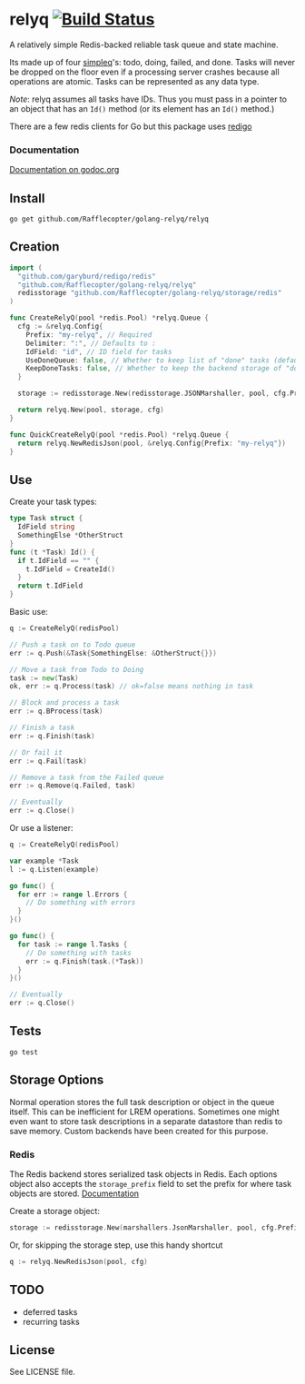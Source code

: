 # relyq [![Build Status][1]][2]

A relatively simple Redis-backed reliable task queue and state machine.

Its made up of four [simpleq](https://github.com/Rafflecopter/golang-simpleq)'s: todo, doing, failed, and done. Tasks will never be dropped on the floor even if a processing server crashes because all operations are atomic. Tasks can be represented as any data type.

_Note_: relyq assumes all tasks have IDs. Thus you must pass in a pointer to an object that has an `Id()` method (or its element has an `Id()` method.)

There are a few redis clients for Go but this package uses [redigo](https://github.com/garyburd/redigo)

### Documentation

[Documentation on godoc.org](http://godoc.org/github.com/Rafflecopter/golang-relyq/relyq)

## Install

```
go get github.com/Rafflecopter/golang-relyq/relyq
```

## Creation

```go
import (
  "github.com/garyburd/redigo/redis"
  "github.com/Rafflecopter/golang-relyq/relyq"
  redisstorage "github.com/Rafflecopter/golang-relyq/storage/redis"
)

func CreateRelyQ(pool *redis.Pool) *relyq.Queue {
  cfg := &relyq.Config{
    Prefix: "my-relyq", // Required
    Delimiter: ":", // Defaults to :
    IdField: "id", // ID field for tasks
    UseDoneQueue: false, // Whether to keep list of "done" tasks (default false)
    KeepDoneTasks: false, // Whether to keep the backend storage of "done" tasks (default false)
  }

  storage := redisstorage.New(redisstorage.JSONMarshaller, pool, cfg.Prefix, cfg.Delimiter)

  return relyq.New(pool, storage, cfg)
}

func QuickCreateRelyQ(pool *redis.Pool) *relyq.Queue {
  return relyq.NewRedisJson(pool, &relyq.Config{Prefix: "my-relyq"})
}
```

## Use

Create your task types:

```go
type Task struct {
  IdField string
  SomethingElse *OtherStruct
}
func (t *Task) Id() {
  if t.IdField == "" {
    t.IdField = CreateId()
  }
  return t.IdField
}
```

Basic use:

```go
q := CreateRelyQ(redisPool)

// Push a task on to Todo queue
err := q.Push(&Task{SomethingElse: &OtherStruct{}})

// Move a task from Todo to Doing
task := new(Task)
ok, err := q.Process(task) // ok=false means nothing in task

// Block and process a task
err := q.BProcess(task)

// Finish a task
err := q.Finish(task)

// Or fail it
err := q.Fail(task)

// Remove a task from the Failed queue
err := q.Remove(q.Failed, task)

// Eventually
err := q.Close()
```

Or use a listener:

```go
q := CreateRelyQ(redisPool)

var example *Task
l := q.Listen(example)

go func() {
  for err := range l.Errors {
    // Do something with errors
  }
}()

go func() {
  for task := range l.Tasks {
    // Do something with tasks
    err := q.Finish(task.(*Task))
  }
}()

// Eventually
err := q.Close()
```

## Tests

```
go test
```

## Storage Options

Normal operation stores the full task description or object in the queue itself. This can be inefficient for LREM operations. Sometimes one might even want to store task descriptions in a separate datastore than redis to save memory. Custom backends have been created for this purpose.

### Redis

The Redis backend stores serialized task objects in Redis. Each options object also accepts the `storage_prefix` field to set the prefix for where task objects are stored. [Documentation](http://godoc.org/github.com/Rafflecopter/golang-relyq/storage/redis)

Create a storage object:

```go
storage := redisstorage.New(marshallers.JsonMarshaller, pool, cfg.Prefix, cfg.Delimiter)
```

Or, for skipping the storage step, use this handy shortcut
```go
q := relyq.NewRedisJson(pool, cfg)
```

## TODO

- deferred tasks
- recurring tasks

## License

See LICENSE file.

[1]: https://travis-ci.org/Rafflecopter/golang-relyq.png?branch=master
[2]: http://travis-ci.org/Rafflecopter/golang-relyq